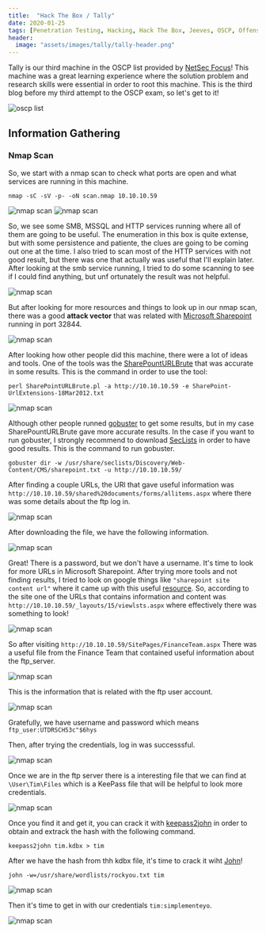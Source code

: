 ```yaml
---
title:  "Hack The Box / Tally"
date: 2020-01-25
tags: [Penetration Testing, Hacking, Hack The Box, Jeeves, OSCP, Offensive Security]
header: 
  image: "assets/images/tally/tally-header.png"
---
```


Tally is our third machine in the OSCP list provided by [NetSec Focus](https://www.netsecfocus.com/)! This machine was a great learning experience where the solution problem and research skills were essential in order to root this machine. This is the third blog before my third attempt to the OSCP exam, so let's get to it!

<img src="{{ site.url }}{{ site.baseurl }}/assets/images/tally/list.jpg" alt="oscp list">

## Information Gathering

### Nmap Scan
So, we start with a nmap scan to check what ports are open and what services are running in this machine. 

```
nmap -sC -sV -p- -oN scan.nmap 10.10.10.59
```
<img src="{{ site.url }}{{ site.baseurl }}/assets/images/tally/nmap1.png" alt="nmap scan">
<img src="{{ site.url }}{{ site.baseurl }}/assets/images/tally/nmap2.png" alt="nmap scan">

So, we see some SMB, MSSQL and HTTP services running where all of them are going to be useful. The enumeration in this box is quite extense, but with some persistence and patiente, the clues are going to be coming out one at the time. I also tried to scan most of the HTTP services with not good result, but there was one that actually was useful that I'll explain later. 
After looking at the smb service running, I tried to do some scanning to see if I could find anything, but unf ortunately the result was not helpful.

<img src="{{ site.url }}{{ site.baseurl }}/assets/images/tally/nmap-smb.png" alt="nmap scan">

But after looking for more resources and things to look up in our nmap scan, there was a good __attack vector__ that was related with [Microsoft Sharepoint](https://support.office.com/en-us/article/what-is-sharepoint-97b915e6-651b-43b2-827d-fb25777f446f) running in port 32844. 

<img src="{{ site.url }}{{ site.baseurl }}/assets/images/tally/attack-vector.png" alt="nmap scan">

After looking how other people did this machine, there were a lot of ideas and tools. One of the tools was the [SharePountURLBrute](https://resources.bishopfox.com/resources/tools/sharepoint-hacking-diggity/attack-tools/) that was accurate in some results. This is the command in order to use the tool:
```
perl SharePointURLBrute.pl -a http://10.10.10.59 -e SharePoint-UrlExtensions-18Mar2012.txt
```
<img src="{{ site.url }}{{ site.baseurl }}/assets/images/tally/sharepoint-urlbrute.png" alt="nmap scan">

Although other people runned [gobuster]() to get some results, but in my case SharePountURLBrute gave more accurate results. In the case if you want to run gobuster, I strongly recommend to download [SecLists](https://github.com/danielmiessler/SecLists) in order to have good results. This is the command to run gobuster. 

```
gobuster dir -w /usr/share/seclists/Discovery/Web-Content/CMS/sharepoint.txt -u http://10.10.10.59/
```

After finding a couple URLs, the URl that gave useful information was ```http://10.10.10.59/shared%20documents/forms/allitems.aspx``` where there was some details about the ftp log in. 

<img src="{{ site.url }}{{ site.baseurl }}/assets/images/tally/ftp-documents.png" alt="nmap scan">

After downloading the file, we have the following information. 

<img src="{{ site.url }}{{ site.baseurl }}/assets/images/tally/ftp-credentials.png" alt="nmap scan">

Great! There is a password, but we don't have a username. It's time to look for more URLs in Microsoft Sharepoint. After trying more tools and not finding results, I tried to look on google things like ```"sharepoint site content url"``` where it came up with this useful [resource](https://docs.microsoft.com/en-us/archive/blogs/how24/famous-sharepoint-urls-locations). So, according to the site one of the URLs that contains information and content was ```http://10.10.10.59/_layouts/15/viewlsts.aspx``` where effectively there was something to look!

<img src="{{ site.url }}{{ site.baseurl }}/assets/images/tally/site-page.png" alt="nmap scan">

So after visiting ```http://10.10.10.59/SitePages/FinanceTeam.aspx``` There was a useful file from the Finance Team that contained useful information about the ftp_server. 

<img src="{{ site.url }}{{ site.baseurl }}/assets/images/tally/site-page-found.png" alt="nmap scan">

This is the information that is related with the ftp user account. 

<img src="{{ site.url }}{{ site.baseurl }}/assets/images/tally/ftp-user-account.png" alt="nmap scan">

Gratefully, we have username and password which means ```ftp_user:UTDRSCH53c"$6hys```

Then, after trying the credentials, log in was successsful.

<img src="{{ site.url }}{{ site.baseurl }}/assets/images/tally/ftp-logedin.png" alt="nmap scan">

Once we are in the ftp server there is a interesting file that we can find at ```\User\Tim\Files``` which is a KeePass file that will be helpful to look more credentials.

<img src="{{ site.url }}{{ site.baseurl }}/assets/images/tally/path-key-ftp.png" alt="nmap scan">

Once you find it and get it, you can crack it with [keepass2john](https://gist.github.com/HarmJ0y/116fa1b559372804877e604d7d367bbc) in order to obtain and extrack the hash with the following command.

```
keepass2john tim.kdbx > tim
```

After we have the hash from thh kdbx file, it's time to crack it wiht [John](https://www.openwall.com/john/)!
```
john -w=/usr/share/wordlists/rockyou.txt tim
```
<img src="{{ site.url }}{{ site.baseurl }}/assets/images/tally/john-cracked.png" alt="nmap scan">

Then it's time to get in with our credentials ```tim:simplementeyo```.

<img src="{{ site.url }}{{ site.baseurl }}/assets/images/tally/keepass.png" alt="nmap scan">

